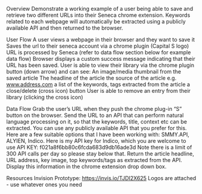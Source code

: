 Overview
Demonstrate a working example of a user being able to save and retrieve two different URLs into their Seneca chrome extension. Keywords related to each webpage will automatically be extracted using a publicly available API and then returned to the browser.

User Flow
A user views a webpage in their browser and they want to save it
Saves the url to their seneca account via a chrome plugin (Capital S logo)
URL is processed by Seneca (refer to data flow section below for example data flow)
Browser displays a custom success message indicating that their URL has been saved.
User is able to view their library via the chrome plugin button (down arrow) and can see:
An image/media thumbnail from the saved article
The headline of the article
the source of the article e.g. www.address.com
a list of the keywords, tags extracted from the article
a close/delete (cross icon) button
User is able to remove an entry from their library (clicking the cross icon)

Data Flow
Grab the user’s URL when they push the chrome plug-in “S” button on the browser.
Send the URL to an API that can perform natural language processing on it, so that the keywords, title, context etc can be extracted.
You can use any publicly available API that you prefer for this. Here are a few suitable options that I have been working with: SMMY.API, ALYIEN, Indico.
Here is my API key for Indico, which you are welcome to use
API KEY: f021a8f6bb80c6fcda683d9db16ade3d
Note there is a limit of 300 API calls per day so please stay below that.
Return the article headline, URL address, key image, top keywords/tags as extracted from the API.
Display this information in the chrome extension drop down box.

Resources
Invision Prototype: https://invis.io/TJDI2X625
Logos are attached - use whatever ones you need
